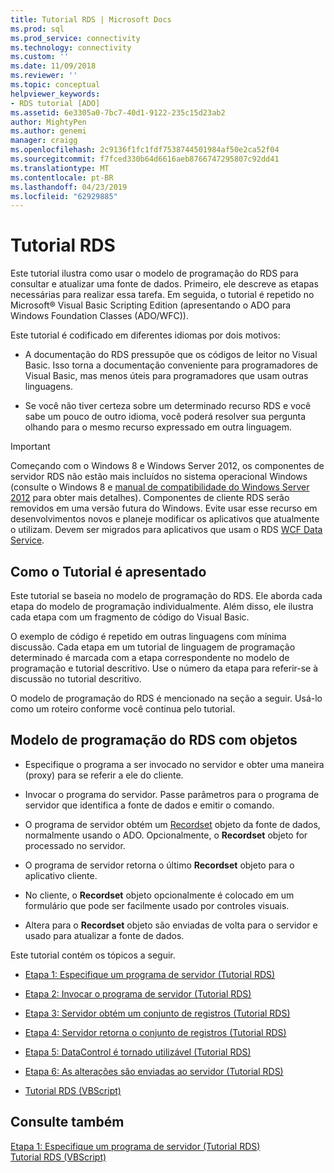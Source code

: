 ```yaml
---
title: Tutorial RDS | Microsoft Docs
ms.prod: sql
ms.prod_service: connectivity
ms.technology: connectivity
ms.custom: ''
ms.date: 11/09/2018
ms.reviewer: ''
ms.topic: conceptual
helpviewer_keywords:
- RDS tutorial [ADO]
ms.assetid: 6e3305a0-7bc7-40d1-9122-235c15d23ab2
author: MightyPen
ms.author: genemi
manager: craigg
ms.openlocfilehash: 2c9136f1fc1fdf7538744501984af50e2ca52f04
ms.sourcegitcommit: f7fced330b64d6616aeb8766747295807c92dd41
ms.translationtype: MT
ms.contentlocale: pt-BR
ms.lasthandoff: 04/23/2019
ms.locfileid: "62929885"
---
```

# <a name="rds-tutorial"></a>Tutorial RDS
Este tutorial ilustra como usar o modelo de programação do RDS para consultar e atualizar uma fonte de dados. Primeiro, ele descreve as etapas necessárias para realizar essa tarefa. Em seguida, o tutorial é repetido no Microsoft® Visual Basic Scripting Edition (apresentando o ADO para Windows Foundation Classes (ADO/WFC)).  
  
 Este tutorial é codificado em diferentes idiomas por dois motivos:  
  
-   A documentação do RDS pressupõe que os códigos de leitor no Visual Basic. Isso torna a documentação conveniente para programadores de Visual Basic, mas menos úteis para programadores que usam outras linguagens.  
  
-   Se você não tiver certeza sobre um determinado recurso RDS e você sabe um pouco de outro idioma, você poderá resolver sua pergunta olhando para o mesmo recurso expressado em outra linguagem.  
  
> [!IMPORTANT]
>  Começando com o Windows 8 e Windows Server 2012, os componentes de servidor RDS não estão mais incluídos no sistema operacional Windows (consulte o Windows 8 e [manual de compatibilidade do Windows Server 2012](https://www.microsoft.com/download/details.aspx?id=27416) para obter mais detalhes). Componentes de cliente RDS serão removidos em uma versão futura do Windows. Evite usar esse recurso em desenvolvimentos novos e planeje modificar os aplicativos que atualmente o utilizam. Devem ser migrados para aplicativos que usam o RDS [WCF Data Service](https://go.microsoft.com/fwlink/?LinkId=199565).  
  
## <a name="how-the-tutorial-is-presented"></a>Como o Tutorial é apresentado  
 Este tutorial se baseia no modelo de programação do RDS. Ele aborda cada etapa do modelo de programação individualmente. Além disso, ele ilustra cada etapa com um fragmento de código do Visual Basic.  
  
 O exemplo de código é repetido em outras linguagens com mínima discussão. Cada etapa em um tutorial de linguagem de programação determinado é marcada com a etapa correspondente no modelo de programação e tutorial descritivo. Use o número da etapa para referir-se à discussão no tutorial descritivo.  
  
 O modelo de programação do RDS é mencionado na seção a seguir. Usá-lo como um roteiro conforme você continua pelo tutorial.  
  
## <a name="rds-programming-model-with-objects"></a>Modelo de programação do RDS com objetos  
  
-   Especifique o programa a ser invocado no servidor e obter uma maneira (proxy) para se referir a ele do cliente.  
  
-   Invocar o programa do servidor. Passe parâmetros para o programa de servidor que identifica a fonte de dados e emitir o comando.  
  
-   O programa de servidor obtém um [Recordset](../../../ado/reference/ado-api/recordset-object-ado.md) objeto da fonte de dados, normalmente usando o ADO. Opcionalmente, o **Recordset** objeto for processado no servidor.  
  
-   O programa de servidor retorna o último **Recordset** objeto para o aplicativo cliente.  
  
-   No cliente, o **Recordset** objeto opcionalmente é colocado em um formulário que pode ser facilmente usado por controles visuais.  
  
-   Altera para o **Recordset** objeto são enviadas de volta para o servidor e usado para atualizar a fonte de dados.  
  
 Este tutorial contém os tópicos a seguir.  
  
-   [Etapa 1: Especifique um programa de servidor (Tutorial RDS)](../../../ado/guide/remote-data-service/step-1-specify-a-server-program-rds-tutorial.md)  
  
-   [Etapa 2: Invocar o programa de servidor (Tutorial RDS)](../../../ado/guide/remote-data-service/step-2-invoke-the-server-program-rds-tutorial.md)  
  
-   [Etapa 3: Servidor obtém um conjunto de registros (Tutorial RDS)](../../../ado/guide/remote-data-service/step-3-server-obtains-a-recordset-rds-tutorial.md)  
  
-   [Etapa 4: Servidor retorna o conjunto de registros (Tutorial RDS)](../../../ado/guide/remote-data-service/step-4-server-returns-the-recordset-rds-tutorial.md)  
  
-   [Etapa 5: DataControl é tornado utilizável (Tutorial RDS)](../../../ado/guide/remote-data-service/step-5-datacontrol-is-made-usable-rds-tutorial.md)  
  
-   [Etapa 6: As alterações são enviadas ao servidor (Tutorial RDS)](../../../ado/guide/remote-data-service/step-6-changes-are-sent-to-the-server-rds-tutorial.md)  
  
-   [Tutorial RDS (VBScript)](../../../ado/guide/remote-data-service/rds-tutorial-vbscript.md)  
  
## <a name="see-also"></a>Consulte também  
 [Etapa 1: Especifique um programa de servidor (Tutorial RDS)](../../../ado/guide/remote-data-service/step-1-specify-a-server-program-rds-tutorial.md)   
 [Tutorial RDS (VBScript)](../../../ado/guide/remote-data-service/rds-tutorial-vbscript.md)   
